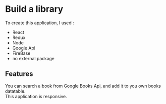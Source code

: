 # Build a library 

To create this application, I used :
* React
* Redux
* Node
* Google Api
* FireBase
* no external package


## Features
You can search a book from Google Books Api, and add it to you own books datatable.  
This application is responsive.

